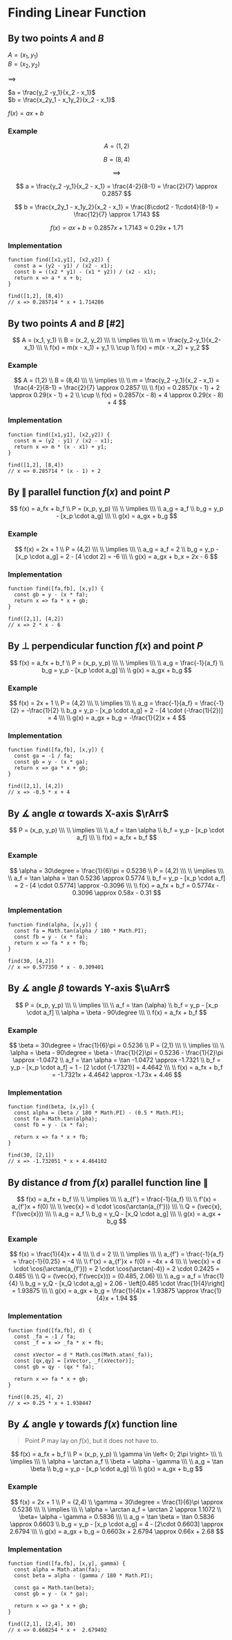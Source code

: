 # Finding Linear Function

## By two points $A$ and $B$

$A = (x_1, y_1)$  
$B = (x_2, y_2)$  

$\implies$  

$a = \frac{y_2 -y_1}{x_2 - x_1}$  
$b = \frac{x_2y_1 - x_1y_2}{x_2 - x_1}$  

$f(x) = ax + b$

### Example

$$
A = (1,2)
$$

$$
B = (8,4)
$$

$$
\implies
$$

$$
a = \frac{y_2 -y_1}{x_2 - x_1} = \frac{4-2}{8-1} = \frac{2}{7} \approx 0.2857
$$

$$
b = \frac{x_2y_1 - x_1y_2}{x_2 - x_1} = \frac{8\cdot2 - 1\cdot4}{8-1} = \frac{12}{7} \approx 1.7143
$$

$$
f(x) = ax + b = 0.2857x + 1.7143 \approx 0.29x + 1.71
$$

### Implementation

```
function find([x1,y1], [x2,y2]) {
  const a = (y2 - y1) / (x2 - x1);
  const b = ((x2 * y1) - (x1 * y2)) / (x2 - x1);
  return x => a * x + b;
}

find([1,2], [8,4])
// x => 0.285714 * x + 1.714286
```

## By two points $A$ and $B$ [#2]

$$
A = (x_1, y_1)
\\
B = (x_2, y_2)
\\\ \\
\implies
\\\ \\
m = \frac{y_2-y_1}{x_2-x_1}
\\\ \\
f(x) = m(x - x_1) + y_1
\\
\cup
\\
f(x) = m(x - x_2) + y_2
$$

### Example

$$
A = (1,2)
\\
B = (8,4)
\\\ \\
\implies
\\\ \\
m = \frac{y_2 -y_1}{x_2 - x_1} = \frac{4-2}{8-1} = \frac{2}{7} \approx 0.2857
\\\ \\
f(x) = 0.2857(x - 1) + 2 \approx 0.29(x - 1) + 2
\\
\cup
\\
f(x) = 0.2857(x - 8) + 4 \approx 0.29(x - 8) + 4
$$

### Implementation

```
function find([x1,y1], [x2,y2]) {
  const m = (y2 - y1) / (x2 - x1);
  return x => m * (x - x1) + y1;
}

find([1,2], [8,4])
// x => 0.285714 * (x - 1) + 2
```

## By $\|$ parallel function $f(x)$ and point $P$

$$
f(x) = a_fx + b_f
\\
P = (x_p, y_p)
\\\ \\
\implies
\\\ \\
a_g = a_f
\\
b_g = y_p - [x_p \cdot a_g]
\\\ \\
g(x) = a_gx + b_g
$$

### Example

$$
f(x) = 2x + 1
\\
P = (4,2)
\\\ \\
\implies
\\\ \\
a_g = a_f = 2
\\
b_g = y_p - [x_p \cdot a_g] = 2 - [4 \cdot 2] = -6
\\\ \\
g(x) = a_gx + b_x = 2x - 6
$$

### Implementation

```
function find([fa,fb], [x,y]) {
  const gb = y - (x * fa);
  return x => fa * x + gb;
}

find([2,1], [4,2])
// x => 2 * x - 6
```

## By $\perp$ perpendicular function $f(x)$ and point $P$

$$
f(x) = a_fx + b_f
\\
P = (x_p, y_p)
\\\ \\
\implies
\\\ \\
a_g = \frac{-1}{a_f}
\\
b_g = y_p - [x_p \cdot a_g]
\\\ \\
g(x) = a_gx + b_g
$$

### Example

$$
f(x) = 2x + 1
\\
P = (4,2)
\\\ \\
\implies
\\\ \\
a_g = \frac{-1}{a_f} = \frac{-1}{2} = -\frac{1}{2}
\\
b_g = y_p - [x_p \cdot a_g] = 2 - [4 \cdot (-\frac{1}{2})] = 4
\\\ \\
g(x) = a_gx + b_g = -\frac{1}{2}x + 4
$$

### Implementation

```
function find([fa,fb], [x,y]) {
  const ga = -1 / fa;
  const gb = y - (x * ga);
  return x => ga * x + gb;
}

find([2,1], [4,2])
// x => -0.5 * x + 4
```

## By $\measuredangle$ angle $\alpha$ towards X-axis $\rArr$

$$
P = (x_p, y_p)
\\\ \\
\implies
\\\ \\
a_f = \tan \alpha
\\
b_f = y_p - [x_p \cdot a_f]
\\\ \\
f(x) = a_fx + b_f
$$

### Example

$$
\alpha = 30\degree = \frac{1}{6}\pi = 0.5236
\\
P = (4,2)
\\\ \\
\implies
\\\ \\
a_f = \tan \alpha = \tan 0.5236 \approx 0.5774
\\
b_f = y_p - [x_p \cdot a_f] = 2 - [4 \cdot 0.5774] \approx -0.3096
\\\ \\
f(x) = a_fx + b_f = 0.5774x - 0.3096 \approx 0.58x - 0.31
$$

### Implementation

```
function find(alpha, [x,y]) {
  const fa = Math.tan(alpha / 180 * Math.PI);
  const fb = y - (x * fa);
  return x => fa * x + fb;
}

find(30, [4,2])
// x => 0.577350 * x - 0.309401
```

## By $\measuredangle$ angle $\beta$ towards Y-axis $\uArr$

$$
P = (x_p, y_p)
\\\ \\
\implies
\\\ \\
a_f = \tan (\alpha)
\\
b_f = y_p - [x_p \cdot a_f]
\\
\alpha = \beta - 90\degree
\\\ \\
f(x) = a_fx + b_f
$$

### Example

$$
\beta = 30\degree = \frac{1}{6}\pi = 0.5236
\\
P = (2,1)
\\\ \\
\implies
\\\ \\
\alpha = \beta - 90\degree = \beta - \frac{1}{2}\pi = 0.5236 - \frac{1}{2}\pi \approx -1.0472
\\
a_f = \tan \alpha = \tan -1.0472 \approx -1.7321
\\
b_f = y_p - [x_p \cdot a_f] = 1 - [2 \cdot (-1.7321)] = 4.4642
\\\ \\
f(x) = a_fx + b_f = -1.7321x + 4.4642 \approx -1.73x + 4.46
$$

### Implementation

```
function find(beta, [x,y]) {
  const alpha = (beta / 180 * Math.PI) - (0.5 * Math.PI);
  const fa = Math.tan(alpha);
  const fb = y - (x * fa);
  
  return x => fa * x + fb;
}

find(30, [2,1])
// x => -1.732051 * x + 4.464102
```

## By distance $d$ from $f(x)$ parallel function line $\|$

$$
f(x) = a_fx + b_f
\\\ \\
\implies
\\\ \\
a_{f'} = \frac{-1}{a_f}
\\\ \\
f'(x) = a_{f'}x + f(0)
\\\ \\
\vec{x} = d \cdot \cos(\arctan(a_{f'}))
\\\ \\
Q = (\vec{x}, f'(\vec{x}))
\\\ \\
a_g = a_f
\\
b_g = y_Q - [x_Q \cdot a_g]
\\\ \\
g(x) = a_gx + b_g
$$

### Example

$$
f(x) = \frac{1}{4}x + 4
\\\ \\
d = 2
\\\ \\
\implies
\\\ \\
a_{f'} = \frac{-1}{a_f} = \frac{-1}{0.25} = -4
\\\ \\
f'(x) = a_{f'}x + f(0) = -4x + 4
\\\ \\
\vec{x} = d \cdot \cos(\arctan(a_{f'})) = 2 \cdot \cos(\arctan(-4)) = 2 \cdot 0.2425 = 0.485
\\\ \\
Q = (\vec{x}, f'(\vec{x})) = (0.485, 2.06)
\\\ \\
a_g = a_f = \frac{1}{4}
\\
b_g = y_Q - [x_Q \cdot a_g] = 2.06 - \left[0.485 \cdot \frac{1}{4}\right] = 1.93875
\\\ \\
g(x) = a_gx + b_g = \frac{1}{4}x + 1.93875 \approx \frac{1}{4}x + 1.94
$$

### Implementation

```
function find([fa,fb], d) {
  const _fa = -1 / fa;
  const _f = x => _fa * x + fb;
  
  const xVector = d * Math.cos(Math.atan(_fa));
  const [qx,qy] = [xVector, _f(xVector)];
  const gb = qy - (qx * fa);
  
  return x => fa * x + gb;
}

find([0.25, 4], 2)
// x => 0.25 * x + 1.938447
```

## By $\measuredangle$ angle $\gamma$ towards $f(x)$ function line

> Point $P$ may lay on $f(x)$, but it does not have to.

$$
f(x) = a_fx + b_f
\\
P = (x_p, y_p)
\\
\gamma \in \left< 0; 2\pi \right>
\\\ \\
\implies
\\\ \\
\alpha = \arctan a_f
\\
\beta = \alpha - \gamma
\\\ \\
a_g = \tan \beta
\\
b_g = y_p - [x_p \cdot a_g]
\\\ \\
g(x) = a_gx + b_g
$$

### Example

$$
f(x) = 2x + 1
\\
P = (2,4)
\\
\gamma = 30\degree = \frac{1}{6}\pi \approx 0.5236
\\\ \\
\implies
\\\ \\
\alpha = \arctan a_f = \arctan 2 \approx 1.1072
\\
\beta= \alpha - \gamma = 0.5836
\\\ \\
a_g = \tan \beta = \tan 0.5836 \approx 0.6603
\\
b_g = y_p - [x_p \cdot a_g] = 4 - [2\cdot 0.6603] \approx 2.6794
\\\ \\
g(x) = a_gx + b_g = 0.6603x + 2.6794 \approx 0.66x + 2.68
$$

### Implementation

```
function find([fa,fb], [x,y], gamma) {
  const alpha = Math.atan(fa);
  const beta = alpha - (gamma / 180 * Math.PI);
  
  const ga = Math.tan(beta);
  const gb = y - (x * ga);
  
  return x => ga * x + gb;
}

find([2,1], [2,4], 30)
// x => 0.660254 * x +  2.679492
```